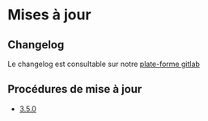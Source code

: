 # Mises à jour

## Changelog

Le changelog est consultable sur notre [plate-forme gitlab](https://git.canopsis.net/canopsis/canopsis/blob/develop/CHANGELOG.md)

## Procédures de mise à jour

- [3.5.0](3.5.0.md)
